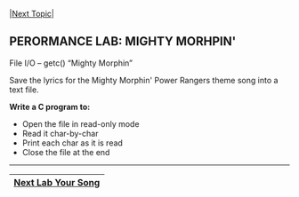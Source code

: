 |[Next Topic](/12_IO_part_2/02_related_functions.md)|

## PERORMANCE LAB: MIGHTY MORHPIN'

File I/O – getc()
“Mighty Morphin”

Save the lyrics for the Mighty Morphin' Power Rangers theme song into a text file.

**Write a C program to:**

* Open the file in read-only mode
* Read it char-by-char
* Print each char as it is read
* Close the file at the end

---

|[Next Lab Your Song](/12_IO_part_2/performance_labs/PL_your_song.md)|
|---|
